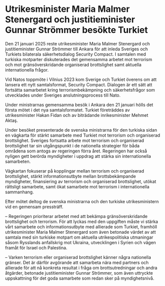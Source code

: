 # Utrikesminister Maria Malmer Stenergard och justitieminister Gunnar Strömmer besökte Turkiet

Den 21 januari 2025 reste utrikesminister Maria Malmer Stenergard och justitieminister Gunnar Strömmer till Ankara för att inleda Sveriges och Turkiets bilaterala säkerhetsdialog Security Compact. I samtalen med turkiska motparter diskuterades det gemensamma arbetet mot terrorism och mot gränsöverskridande organiserad brottslighet samt aktuella internationella frågor.

Vid Natos toppmöte i Vilnius 2023 kom Sverige och Turkiet överens om att lansera ett nytt samtalsformat, Security Compact. Dialogen är ett sätt att fortsätta samarbetet kring terrorismbekämpning och säkerhetsfrågor som utvecklades under Sveriges anslutningsprocess till Nato.

Under ministrarnas gemensamma besök i Ankara den 21 januari hölls det första mötet i det nya samtalsformatet. Turkiet företräddes av utrikesminister Hakan Fidan och av biträdande inrikesminister Mehmet Aktaş.

Under besöket presenterade de svenska ministrarna för den turkiska sidan en vägkarta för stärkt samarbete med Turkiet mot terrorism och organiserad brottslighet. Sveriges fortsatta arbete mot terrorism och organiserad brottslighet tar sin utgångspunkt i de nationella strategier för båda områdena som antogs av regeringen förra året. Regeringen har också nyligen gett berörda myndigheter i uppdrag att stärka sin internationella samarbeten.

Vägkartan fokuserar på kopplingar mellan terrorism och organiserad brottslighet, stärkt informationsutbyte mellan brottsbekämpande myndigheter, finansiering av terrorism och organiserad brottslighet, utökat rättsligt samarbete, samt ökat samarbete mot terrorism i internationella sammanhang.

Efter mötet deltog de svenska ministrarna och den turkiske utrikesministern vid en gemensam pressträff.

– Regeringen prioriterar arbetet med att bekämpa gränsöverskridande brottslighet och terrorism. För att lyckas med den uppgiften måste vi stärka vårt samarbete och informationsutbyte med allierade som Turkiet, framhöll utrikesminister Maria Malmer Stenergard som även betonade värdet av att samtala med sin turkiske motpart om aktuella utrikespolitiska utmaningar såsom Rysslands anfallskrig mot Ukraina, utvecklingen i Syrien och vägen framåt för Israel och Palestina.

– Varken terrorism eller organiserad brottslighet känner några nationella gränser. Det är därför avgörande att samarbeta nära med partners och allierade för att nå konkreta resultat i fråga om brottsutredningar och andra åtgärder, betonade justitieminister Gunnar Strömmer, som även uttryckte uppskattning för det goda samarbete som redan sker på myndighetsnivå.
